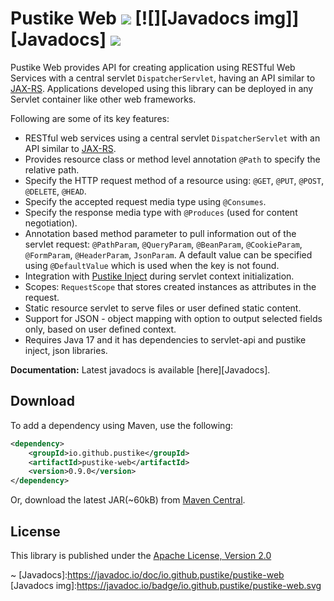 ﻿Pustike Web   [![][Maven Central img]][Maven Central] [![][Javadocs img]][Javadocs] [![][license img]][license]
===========
Pustike Web provides API for creating application using RESTful Web Services with a central servlet `DispatcherServlet`, having an API similar to [JAX-RS](https://github.com/jakartaee/rest). Applications developed using this library can be deployed in any Servlet container like other web frameworks.

Following are some of its key features:
* RESTful web services using a central servlet `DispatcherServlet` with an API similar to [JAX-RS](https://github.com/jakartaee/rest).
* Provides resource class or method level annotation `@Path` to specify the relative path.
* Specify the HTTP request method of a resource using: `@GET`, `@PUT`, `@POST`, `@DELETE`, `@HEAD`.
* Specify the accepted request media type using `@Consumes`.
* Specify the response media type with `@Produces` (used for content negotiation).
* Annotation based method parameter to pull information out of the servlet request: `@PathParam`, `@QueryParam`, `@BeanParam`, `@CookieParam`, `@FormParam`, `@HeaderParam`, `JsonParam`. A default value can be specified using `@DefaultValue` which is used when the key is not found.
* Integration with [Pustike Inject](https://github.com/pustike/pustike-inject) during servlet context initialization.
* Scopes: `RequestScope` that stores created instances as attributes in the request.
* Static resource servlet to serve files or user defined static content.
* Support for JSON - object mapping with option to output selected fields only, based on user defined context.
* Requires Java 17 and it has dependencies to servlet-api and pustike inject, json libraries.

**Documentation:** Latest javadocs is available [here][Javadocs].

Download
--------
To add a dependency using Maven, use the following:
```xml
<dependency>
    <groupId>io.github.pustike</groupId>
    <artifactId>pustike-web</artifactId>
    <version>0.9.0</version>
</dependency>
```
Or, download the latest JAR(~60kB) from [Maven Central][latest-jar].

License
-------
This library is published under the [Apache License, Version 2.0](https://www.apache.org/licenses/LICENSE-2.0)

[Maven Central]:https://maven-badges.herokuapp.com/maven-central/io.github.pustike/pustike-web
[Maven Central img]:https://maven-badges.herokuapp.com/maven-central/io.github.pustike/pustike-web/badge.svg
[latest-jar]:https://search.maven.org/remote_content?g=io.github.pustike&a=pustike-web&v=LATEST
~
[Javadocs]:https://javadoc.io/doc/io.github.pustike/pustike-web
[Javadocs img]:https://javadoc.io/badge/io.github.pustike/pustike-web.svg

[license]:LICENSE
[license img]:https://img.shields.io/badge/license-Apache%202-blue.svg

